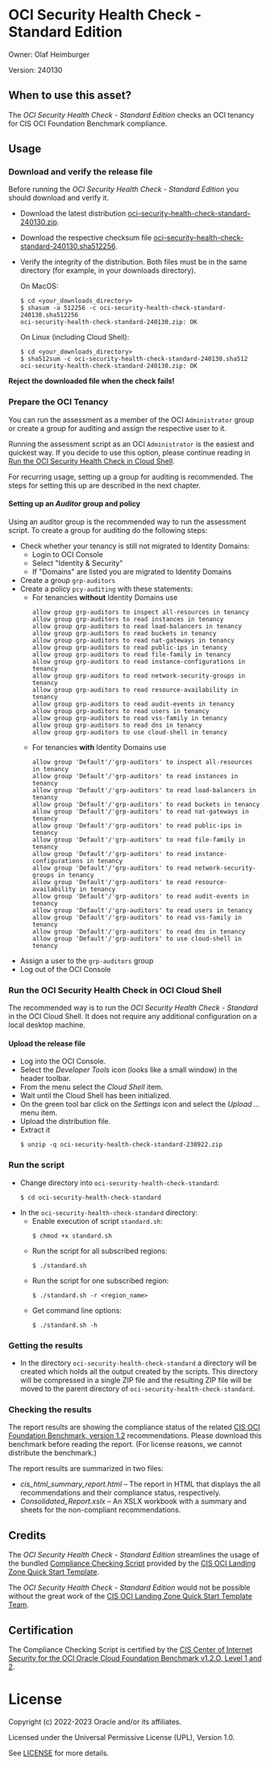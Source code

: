 # OCI Security Health Check - Standard Edition

Owner: Olaf Heimburger

Version: 240130

## When to use this asset?

The *OCI Security Health Check - Standard Edition* checks an OCI tenancy for CIS OCI Foundation Benchmark compliance.

## Usage

### Download and verify the release file

Before running the *OCI Security Health Check - Standard Edition* you should download and verify it.

  - Download the latest distribution [oci-security-health-check-standard-240130.zip](https://github.com/oracle-devrel/technology-engineering/releases/download/oci-security-health-check-std-240130/oci-security-health-check-standard-240130.zip).
  - Download the respective checksum file [oci-security-health-check-standard-240130.sha512256](https://github.com/oracle-devrel/technology-engineering/releases/download/oci-security-health-check-std-240130/oci-security-health-check-standard-240130.sha512256).
  - Verify the integrity of the distribution. Both files must be in the same directory (for example, in your downloads directory).

    On MacOS:
    ```
    $ cd <your_downloads_directory>
    $ shasum -a 512256 -c oci-security-health-check-standard-240130.sha512256
    oci-security-health-check-standard-240130.zip: OK
    ```

    On Linux (including Cloud Shell):
    ```
    $ cd <your_downloads_directory>
    $ sha512sum -c oci-security-health-check-standard-240130.sha512
    oci-security-health-check-standard-240130.zip: OK
    ```

**Reject the downloaded file when the check fails!**

### Prepare the OCI Tenancy

You can run the assessment as a member of the OCI `Administrator` group or
create a group for auditing and assign the respective user to it.

Running the assessment script as an OCI `Administrator` is the easiest and
quickest way. If you decide to use this option, please continue reading in
[Run the OCI Security Health Check in Cloud Shell](#run-the-oci-security-health-check-in-cloud-shell).

For recurring usage, setting up a group for auditing is recommended. The
steps for setting this up are described in the next chapter.

#### Setting up an *Auditor* group and policy


Using an auditor group is the recommended way to run the assessment script.
To create a group for auditing do the following steps:

  - Check whether your tenancy is still not migrated to Identity Domains:
    - Login to OCI Console
    - Select "Identity & Security"
    - If "Domains" are listed you are migrated to Identity Domains
  - Create a group `grp-auditors`
  - Create a policy `pcy-auditing` with these statements:
    - For tenancies **without** Identity Domains use
      ```
      allow group grp-auditors to inspect all-resources in tenancy
      allow group grp-auditors to read instances in tenancy
      allow group grp-auditors to read load-balancers in tenancy
      allow group grp-auditors to read buckets in tenancy
      allow group grp-auditors to read nat-gateways in tenancy
      allow group grp-auditors to read public-ips in tenancy
      allow group grp-auditors to read file-family in tenancy
      allow group grp-auditors to read instance-configurations in tenancy
      allow group grp-auditors to read network-security-groups in tenancy
      allow group grp-auditors to read resource-availability in tenancy
      allow group grp-auditors to read audit-events in tenancy
      allow group grp-auditors to read users in tenancy
      allow group grp-auditors to read vss-family in tenancy
      allow group grp-auditors to read dns in tenancy
      allow group grp-auditors to use cloud-shell in tenancy
      ```
    - For tenancies **with** Identity Domains use
      ```
      allow group 'Default'/'grp-auditors' to inspect all-resources in tenancy
      allow group 'Default'/'grp-auditors' to read instances in tenancy
      allow group 'Default'/'grp-auditors' to read load-balancers in tenancy
      allow group 'Default'/'grp-auditors' to read buckets in tenancy
      allow group 'Default'/'grp-auditors' to read nat-gateways in tenancy
      allow group 'Default'/'grp-auditors' to read public-ips in tenancy
      allow group 'Default'/'grp-auditors' to read file-family in tenancy
      allow group 'Default'/'grp-auditors' to read instance-configurations in tenancy
      allow group 'Default'/'grp-auditors' to read network-security-groups in tenancy
      allow group 'Default'/'grp-auditors' to read resource-availability in tenancy
      allow group 'Default'/'grp-auditors' to read audit-events in tenancy
      allow group 'Default'/'grp-auditors' to read users in tenancy
      allow group 'Default'/'grp-auditors' to read vss-family in tenancy
      allow group 'Default'/'grp-auditors' to read dns in tenancy
      allow group 'Default'/'grp-auditors' to use cloud-shell in tenancy
      ```
  - Assign a user to the `grp-auditors` group
  - Log out of the OCI Console

### Run the OCI Security Health Check in OCI Cloud Shell

The recommended way is to run the *OCI Security Health Check - Standard* in the OCI Cloud Shell. It does not require any additional configuration on a local desktop machine.

#### Upload the release file

  - Log into the OCI Console.
  - Select the *Developer Tools* icon (looks like a small window) in the header toolbar.
  - From the menu select the *Cloud Shell* item.
  - Wait until the Cloud Shell has been initialized.
  - On the green tool bar click on the *Settings* icon and select the *Upload ...* menu item.
  - Upload the distribution file.
  - Extract it
    ```
    $ unzip -q oci-security-health-check-standard-230922.zip
    ```

### Run the script
  - Change directory into `oci-security-health-check-standard`:
    ```
    $ cd oci-security-health-check-standard
    ```
  - In the `oci-security-health-check-standard` directory:
    - Enable execution of script `standard.sh`:
      ```
      $ chmod +x standard.sh
      ```
    - Run the script for all subscribed regions:
      ```
      $ ./standard.sh
      ```
    - Run the script for one subscribed region:
      ```
      $ ./standard.sh -r <region_name>
      ```
    - Get command line options:
      ```
      $ ./standard.sh -h
      ```

### Getting the results
  - In the directory `oci-security-health-check-standard` a directory will be created which
    holds all the output created by the scripts. This directory will be
    compressed in a single ZIP file and the resulting ZIP file will be moved to
    the parent directory of `oci-security-health-check-standard`.

### Checking the results

The report results are showing the compliance status of the related [CIS OCI Foundation Benchmark, version 1.2](https://www.cisecurity.org/benchmark/Oracle_Cloud) recommendations. Please download this benchmark before reading the report. (For license reasons, we cannot distribute the benchmark.)

The report results are summarized in two files:
- *cis_html_summary_report.html* &ndash; The report in HTML that displays the all recommendations and their compliance status, respectively.
- *Consolidated_Report.xslx* &ndash; An XSLX workbook with a summary and sheets for the non-compliant recommendations.

## Credits

The *OCI Security Health Check - Standard Edition* streamlines the usage of the bundled [Compliance Checking Script](https://github.com/oracle-quickstart/oci-cis-landingzone-quickstart/blob/main/compliance-script.md) provided by the [CIS OCI Landing Zone Quick Start Template](https://github.com/oracle-quickstart/oci-cis-landingzone-quickstart).

The *OCI Security Health Check - Standard Edition* would not be possible without the great work of the [CIS OCI Landing Zone Quick Start Template Team](https://github.com/oracle-quickstart/oci-cis-landingzone-quickstart/graphs/contributors).

## Certification

The Compliance Checking Script is certified by the [CIS Center of Internet Security for the OCI Oracle Cloud Foundation Benchmark v1.2.O, Level 1 and 2](https://www.cisecurity.org/partner/oracle).

# License

Copyright (c) 2022-2023 Oracle and/or its affiliates.

Licensed under the Universal Permissive License (UPL), Version 1.0.

See [LICENSE](https://github.com/oracle-devrel/technology-engineering/blob/folder-structure/LICENSE) for more details.
